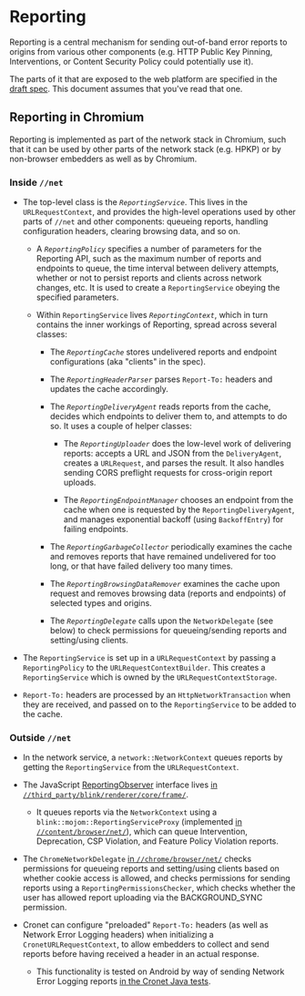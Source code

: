 # Reporting

Reporting is a central mechanism for sending out-of-band error reports
to origins from various other components (e.g. HTTP Public Key Pinning,
Interventions, or Content Security Policy could potentially use it).

The parts of it that are exposed to the web platform are specified in the [draft
spec](https://w3c.github.io/reporting/). This document assumes that you've read
that one.

## Reporting in Chromium

Reporting is implemented as part of the network stack in Chromium, such
that it can be used by other parts of the network stack (e.g. HPKP) or
by non-browser embedders as well as by Chromium.

### Inside `//net`

* The top-level class is the *`ReportingService`*. This lives in the
  `URLRequestContext`, and provides the high-level operations used by
  other parts of `//net` and other components: queueing reports,
  handling configuration headers, clearing browsing data, and so on.

    * A *`ReportingPolicy`* specifies a number of parameters for the Reporting
      API, such as the maximum number of reports and endpoints to queue, the
      time interval between delivery attempts, whether or not to persist reports
      and clients across network changes, etc. It is used to create a
      `ReportingService` obeying the specified parameters.

    * Within `ReportingService` lives *`ReportingContext`*, which in turn
      contains the inner workings of Reporting, spread across several classes:

        * The *`ReportingCache`* stores undelivered reports and endpoint
          configurations (aka "clients" in the spec).

        * The *`ReportingHeaderParser`* parses `Report-To:` headers and updates
          the cache accordingly.

        * The *`ReportingDeliveryAgent`* reads reports from the cache, decides
          which endpoints to deliver them to, and attempts to do so. It uses a
          couple of helper classes:

            * The *`ReportingUploader`* does the low-level work of delivering
              reports: accepts a URL and JSON from the `DeliveryAgent`, creates
              a `URLRequest`, and parses the result. It also handles sending
              CORS preflight requests for cross-origin report uploads.

            * The *`ReportingEndpointManager`* chooses an endpoint from the
              cache when one is requested by the `ReportingDeliveryAgent`, and
              manages exponential backoff (using `BackoffEntry`) for failing
              endpoints.

        * The *`ReportingGarbageCollector`* periodically examines the cache
          and removes reports that have remained undelivered for too long, or
          that have failed delivery too many times.

        * The *`ReportingBrowsingDataRemover`* examines the cache upon request
          and removes browsing data (reports and endpoints) of selected types
          and origins.

        * The *`ReportingDelegate`* calls upon the `NetworkDelegate` (see below)
          to check permissions for queueing/sending reports and setting/using
          clients.

* The `ReportingService` is set up in a `URLRequestContext` by passing a
  `ReportingPolicy` to the `URLRequestContextBuilder`. This creates a
  `ReportingService` which is owned by the `URLRequestContextStorage`.

* `Report-To:` headers are processed by an `HttpNetworkTransaction` when they
  are received, and passed on to the `ReportingService` to be added to the
  cache.

### Outside `//net`

* In the network service, a `network::NetworkContext` queues reports by getting
  the `ReportingService` from the `URLRequestContext`.

* The JavaScript [ReportingObserver](https://w3c.github.io/reporting/#observers)
  interface lives [in `//third_party/blink/renderer/core/frame/`][1].

    * It queues reports via the `NetworkContext` using a
      `blink::mojom::ReportingServiceProxy` (implemented [in
      `//content/browser/net/`][2]), which can queue Intervention, Deprecation,
      CSP Violation, and Feature Policy Violation reports.

* The `ChromeNetworkDelegate` [in `//chrome/browser/net/`][3] checks permissions
  for queueing reports and setting/using clients based on whether cookie access
  is allowed, and checks permissions for sending reports using a
  `ReportingPermissionsChecker`, which checks whether the user has allowed
  report uploading via the BACKGROUND_SYNC permission.

* Cronet can configure "preloaded" `Report-To:` headers (as well as Network
  Error Logging headers) when initializing a `CronetURLRequestContext`, to allow
  embedders to collect and send reports before having received a header in an
  actual response.

    * This functionality is tested on Android by way of sending Network Error
      Logging reports [in the Cronet Java tests][4].

[1]: https://chromium.googlesource.com/chromium/src/+/HEAD/third_party/blink/renderer/core/frame/reporting_observer.h
[2]: https://chromium.googlesource.com/chromium/src/+/HEAD/content/browser/net/reporting_service_proxy.cc
[3]: https://chromium.googlesource.com/chromium/src/+/HEAD/chrome/browser/net/chrome_network_delegate.h
[4]: https://chromium.googlesource.com/chromium/src/+/HEAD/components/cronet/android/test/javatests/src/org/chromium/net/NetworkErrorLoggingTest.java
